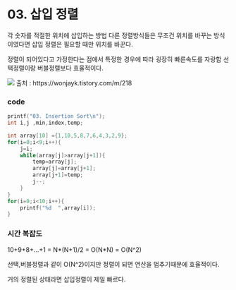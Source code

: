 # 03. 삽입 정렬

각 숫자를 적절한 위치에 삽입하는 방법
다른 정렬방식들은 무조건 위치를 바꾸는 방식이였다면 삽입 정렬은 필요할 때만 위치를 바꾼다.

정렬이 되어있다고 가정한다는 점에서 특정한 경우에 따라 굉장히 빠른속도를 자랑함
선택정렬이랑 버블정렬보다 효율적이다.

<img src='https://img1.daumcdn.net/thumb/R720x0.q80/?scode=mtistory2&fname=http%3A%2F%2Fcfile25.uf.tistory.com%2Fimage%2F2569FD3854508BE8114B33'/>
출처 : https://wonjayk.tistory.com/m/218

### code
```c
printf("03. Insertion Sort\n");
int i,j ,min,index,temp;

int array[10] ={1,10,5,8,7,6,4,3,2,9};
for(i=0;i<9;i++){
    j=i;
    while(array[j]>array[j+1]){
        temp=array[j];
        array[j]=array[j+1];
        array[j+1]=temp;
        j--;
    }
}
for(i=0;i<10;i++){
    printf("%d  ",array[i]);
}
```



### 시간 복잡도

10+9+8+...+1
= N*(N+1)/2
= O(N*N)
= O(N^2)

선택,버블정렬과 같이 O(N^2)이지만 정렬이 되면 연산을 멈추기때문에
효율적이다. 

거의 정렬된 상태라면 삽입정렬이 제일 빠르다.
